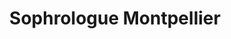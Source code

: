 ---
title: Sophrologue Montpellier
description: >-
    Sophie Looseveldt, sophrologue à Montpellier | Adultes, enfants, adolescents | RV au 06 83 71 10 82
---